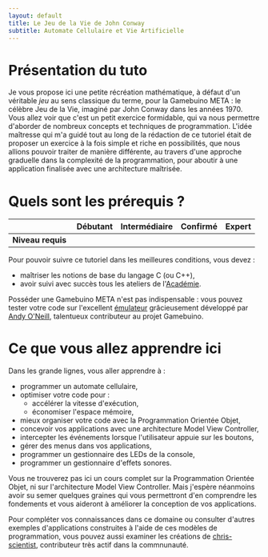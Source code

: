 ```yaml
---
layout: default
title: Le Jeu de la Vie de John Conway
subtitle: Automate Cellulaire et Vie Artificielle
---
```


# Présentation du tuto

Je vous propose ici une petite récréation mathématique, à défaut d'un véritable *jeu* au sens classique du terme, pour la Gamebuino META : le célèbre Jeu de la Vie, imaginé par John Conway dans les années 1970. Vous allez voir que c'est un petit exercice formidable, qui va nous permettre d'aborder de nombreux concepts et techniques de programmation. L'idée maîtresse qui m'a guidé tout au long de la rédaction de ce tutoriel était de proposer un exercice à la fois simple et riche en possibilités, que nous allions pouvoir traiter de manière différente, au travers d'une approche graduelle dans la complexité de la programmation, pour aboutir à une application finalisée avec une architecture maîtrisée.

# Quels sont les prérequis ?

|                  | Débutant |         Intermédiaire        |  Confirmé | Expert |
|-----------------:|:--------:|:----------------------------:|:---------:|:------:|
|**Niveau requis** |          | <i class="fas fa-check"></i> |           |        |

Pour pouvoir suivre ce tutoriel dans les meilleures conditions, vous devez :

- maîtriser les notions de base du langage C (ou C++),
- avoir suivi avec succès tous les ateliers de l'[Académie](https://gamebuino.com/academy).

Posséder une Gamebuino META n'est pas indispensable : vous pouvez tester votre code sur l'excellent [émulateur](http://games.aoneill.com/meta-emulator/) grâcieusement développé par [Andy O'Neill](https://gamebuino.com/@aoneill), talentueux contributeur au projet Gamebuino.

# Ce que vous allez apprendre ici

Dans les grande lignes, vous aller apprendre à :

- programmer un automate cellulaire,
- optimiser votre code pour :
    - accélérer la vitesse d'exécution,
    - économiser l'espace mémoire,
- mieux organiser votre code avec la Programmation Orientée Objet,
- concevoir vos applications avec une architecture Model View Controller,
- intercepter les événements lorsque l'utilisateur appuie sur les boutons,
- gérer des menus dans vos applications,
- programmer un gestionnaire des LEDs de la console,
- programmer un gestionnaire d'effets sonores.

Vous ne trouverez pas ici un cours complet sur la Programmation Orientée Objet, ni sur l'architecture Model View Controller. Mais j'espère néanmoins avoir su semer quelques graines qui vous permettront d'en comprendre les fondements et vous aideront à améliorer la conception de vos applications.

Pour compléter vos connaissances dans ce domaine ou consulter d'autres exemples d'applications construites à l'aide de ces modèles de programmation, vous pouvez aussi examiner les créations de [chris-scientist](https://gamebuino.com/@chris-scientist), contributeur très actif dans la commnunauté.
